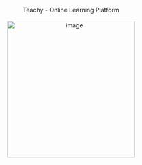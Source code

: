 <p align=center>
  Teachy - Online Learning Platform<br><br>
  <img width="300" height="320" alt="image" src="https://github.com/user-attachments/assets/7e42ff55-a549-4fa2-b608-c94af927c522" />
</p>
